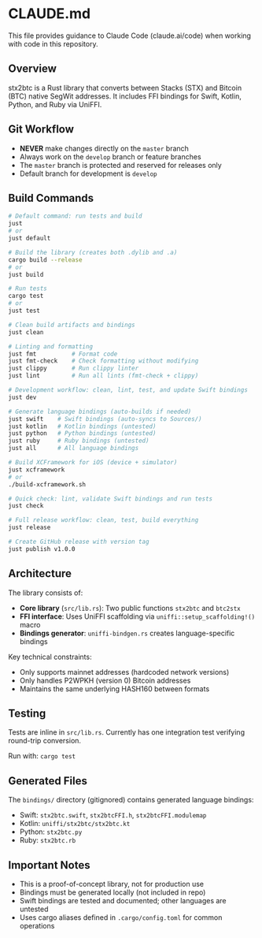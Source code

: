 # CLAUDE.md

This file provides guidance to Claude Code (claude.ai/code) when working with code in this repository.

## Overview
stx2btc is a Rust library that converts between Stacks (STX) and Bitcoin (BTC) native SegWit addresses. It includes FFI bindings for Swift, Kotlin, Python, and Ruby via UniFFI.

## Git Workflow
- **NEVER** make changes directly on the `master` branch
- Always work on the `develop` branch or feature branches
- The `master` branch is protected and reserved for releases only
- Default branch for development is `develop`

## Build Commands
```bash
# Default command: run tests and build
just
# or
just default

# Build the library (creates both .dylib and .a)
cargo build --release
# or
just build

# Run tests
cargo test
# or
just test

# Clean build artifacts and bindings
just clean

# Linting and formatting
just fmt          # Format code
just fmt-check    # Check formatting without modifying
just clippy       # Run clippy linter
just lint         # Run all lints (fmt-check + clippy)

# Development workflow: clean, lint, test, and update Swift bindings
just dev

# Generate language bindings (auto-builds if needed)
just swift    # Swift bindings (auto-syncs to Sources/)
just kotlin   # Kotlin bindings (untested)
just python   # Python bindings (untested)
just ruby     # Ruby bindings (untested)
just all      # All language bindings

# Build XCFramework for iOS (device + simulator)
just xcframework
# or
./build-xcframework.sh

# Quick check: lint, validate Swift bindings and run tests
just check

# Full release workflow: clean, test, build everything
just release

# Create GitHub release with version tag
just publish v1.0.0
```

## Architecture
The library consists of:
- **Core library** (`src/lib.rs`): Two public functions `stx2btc` and `btc2stx`
- **FFI interface**: Uses UniFFI scaffolding via `uniffi::setup_scaffolding!()` macro
- **Bindings generator**: `uniffi-bindgen.rs` creates language-specific bindings

Key technical constraints:
- Only supports mainnet addresses (hardcoded network versions)
- Only handles P2WPKH (version 0) Bitcoin addresses
- Maintains the same underlying HASH160 between formats

## Testing
Tests are inline in `src/lib.rs`. Currently has one integration test verifying round-trip conversion.

Run with: `cargo test`

## Generated Files
The `bindings/` directory (gitignored) contains generated language bindings:
- Swift: `stx2btc.swift`, `stx2btcFFI.h`, `stx2btcFFI.modulemap`
- Kotlin: `uniffi/stx2btc/stx2btc.kt`
- Python: `stx2btc.py`
- Ruby: `stx2btc.rb`

## Important Notes
- This is a proof-of-concept library, not for production use
- Bindings must be generated locally (not included in repo)
- Swift bindings are tested and documented; other languages are untested
- Uses cargo aliases defined in `.cargo/config.toml` for common operations